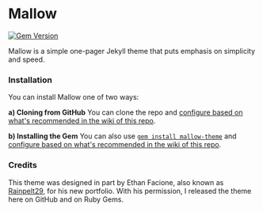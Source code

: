 # Mallow

[![Gem Version](https://badge.fury.io/rb/mallow-theme.svg)](https://badge.fury.io/rb/mallow-theme)

Mallow is a simple one-pager Jekyll theme that puts emphasis on simplicity and speed.

### Installation

You can install Mallow one of two ways:

**a) Cloning from GitHub**
You can clone the repo and [configure based on what's recommended in the wiki of this repo](https://github.com/doamatto/mallow-theme/wiki/Configuration).

**b) Installing the Gem**
You can also use [`gem install mallow-theme`](https://rubygems.org/gems/mallow-theme) and [configure based on what's recommended in the wiki of this repo](https://github.com/doamatto/mallow-theme/wiki/Configuration).

### Credits

This theme was designed in part by Ethan Facione, also known as [Rainpelt29](https://rainpelt29.github.io), for his new portfolio. With his permission, I released the theme here on GitHub and on Ruby Gems.
